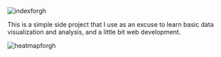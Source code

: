 ![indexforgh](https://github.com/Enceladus00/tvshowhelper/assets/116817356/00830009-5a3d-4de4-b5be-1c2199c7a352)

This is a simple side project that I use as an excuse to learn basic data visualization and analysis, and a little bit web development.

![heatmapforgh](https://github.com/Enceladus00/tvshowhelper/assets/116817356/69b671fb-b26e-40a6-ad81-aaaadd0b1b36)
